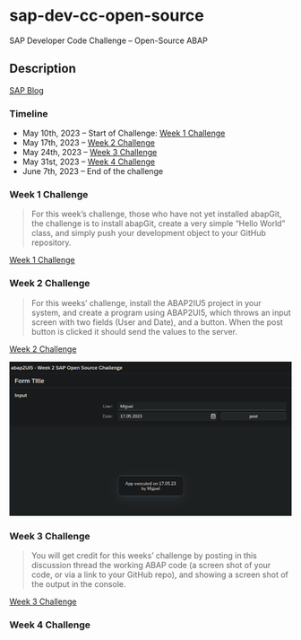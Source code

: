 # sap-dev-cc-open-source
SAP Developer Code Challenge – Open-Source ABAP 


## Description

[SAP Blog](https://blogs.sap.com/2023/05/10/sap-developer-code-challenge-open-source-abap/)

### Timeline

- May 10th, 2023 – Start of Challenge: [Week 1 Challenge](#week-1-challenge)
- May 17th, 2023 – [Week 2 Challenge](#week-2-challenge)
- May 24th, 2023 – [Week 3 Challenge](#week-3-challenge)
- May 31st, 2023 – [Week 4 Challenge](#week-4-challenge)
- June 7th, 2023 – End of the challenge

### Week 1 Challenge

>For this week’s challenge, those who have not yet installed abapGit, the challenge is to install abapGit, create a very simple “Hello World” class, and simply push your development object to your GitHub repository.  

[Week 1 Challenge](https://groups.community.sap.com/t5/application-development/sap-developer-code-challenge-open-source-abap-week-1/m-p/259306#M1284)

### Week 2 Challenge

>For this weeks’ challenge, install the ABAP2IU5 project in your system, and create a program using ABAP2UI5, which throws an input screen with two fields (User and Date), and a button.  When the post button is clicked it should send the values to the server.

[Week 2 Challenge](https://groups.community.sap.com/t5/application-development/sap-developer-code-challenge-open-source-abap-week-2/m-p/260727#M1372)

![week2 Result](assets/screenshots/screenshot_week2.png)

### Week 3 Challenge

>You will get credit for this weeks’ challenge by posting in this discussion thread the working ABAP code (a screen shot of your code, or via a link to your GitHub repo), and showing a screen shot of the output in the console. 

[Week 3 Challenge](https://groups.community.sap.com/t5/application-development/sap-developer-code-challenge-abap-mustache-week-3/m-p/262136#M1479)


### Week 4 Challenge

